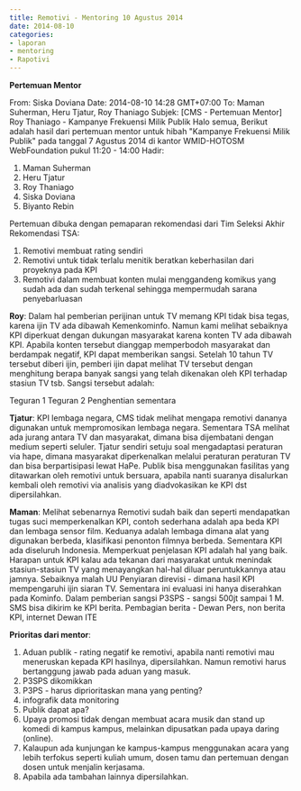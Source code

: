 ```yaml
---
title: Remotivi - Mentoring 10 Agustus 2014
date: 2014-08-10
categories:
- laporan
- mentoring
- Rapotivi
---
```


**Pertemuan Mentor**

From: Siska Doviana 
Date: 2014-08-10 14:28 GMT+07:00 
To: Maman Suherman, Heru Tjatur, Roy Thaniago 
Subjek: [CMS - Pertemuan Mentor] Roy Thaniago - Kampanye Frekuensi Milik Publik Halo semua, Berikut adalah hasil dari pertemuan mentor untuk hibah "Kampanye Frekuensi Milik Publik" pada tanggal 7 Agustus 2014 di kantor WMID-HOTOSM WebFoundation pukul 11:20 - 14:00 Hadir:

1. Maman Suherman
2. Heru Tjatur
3. Roy Thaniago
4. Siska Doviana
5. Biyanto Rebin

Pertemuan dibuka dengan pemaparan rekomendasi dari Tim Seleksi Akhir Rekomendasi TSA:

1. Remotivi membuat rating sendiri
2. Remotivi untuk tidak terlalu menitik beratkan keberhasilan dari proyeknya pada KPI
3. Remotivi dalam membuat konten mulai menggandeng komikus yang sudah ada dan sudah terkenal sehingga mempermudah sarana penyebarluasan

**Roy**: Dalam hal pemberian perijinan untuk TV memang KPI tidak bisa tegas, karena ijin TV ada dibawah Kemenkominfo. Namun kami melihat sebaiknya KPI diperkuat dengan dukungan masyarakat karena konten TV ada dibawah KPI. Apabila konten tersebut dianggap memperbodoh masyarakat dan berdampak negatif, KPI dapat memberikan sangsi. Setelah 10 tahun TV tersebut diberi ijin, pemberi ijin dapat melihat TV tersebut dengan menghitung berapa banyak sangsi yang telah dikenakan oleh KPI terhadap stasiun TV tsb. Sangsi tersebut adalah:

Teguran 1
Teguran 2
Penghentian sementara

**Tjatur**: KPI lembaga negara, CMS tidak melihat mengapa remotivi dananya digunakan untuk mempromosikan lembaga negara. Sementara TSA melihat ada jurang antara TV dan masyarakat, dimana bisa dijembatani dengan medium seperti seluler. Tjatur sendiri setuju soal mengadaptasi peraturan via hape, dimana masyarakat diperkenalkan melalui peraturan peraturan TV dan bisa berpartisipasi lewat HaPe. Publik bisa menggunakan fasilitas yang ditawarkan oleh remotivi untuk bersuara, apabila nanti suaranya disalurkan kembali oleh remotivi via analisis yang diadvokasikan ke KPI dst dipersilahkan.

**Maman**: Melihat sebenarnya Remotivi sudah baik dan seperti mendapatkan tugas suci memperkenalkan KPI, contoh sederhana adalah apa beda KPI dan lembaga sensor film. Keduanya adalah lembaga dimana alat yang digunakan berbeda, klasifikasi penonton filmnya berbeda. Sementara KPI ada diseluruh Indonesia. Memperkuat penjelasan KPI adalah hal yang baik. Harapan untuk KPI kalau ada tekanan dari masyarakat untuk menindak stasiun-stasiun TV yang menayangkan hal-hal diluar peruntukkannya atau jamnya. Sebaiknya malah UU Penyiaran direvisi - dimana hasil KPI mempengaruhi ijin siaran TV. Sementara ini evaluasi ini hanya diserahkan pada Kominfo. Dalam pemberian sangsi P3SPS - sangsi 500jt sampai 1 M. SMS bisa dikirim ke KPI berita. Pembagian berita - Dewan Pers, non berita KPI, internet Dewan ITE

**Prioritas dari mentor**:

1. Aduan publik - rating negatif ke remotivi, apabila nanti remotivi mau meneruskan kepada KPI hasilnya, dipersilahkan. Namun remotivi harus bertanggung jawab pada aduan yang masuk.
2. P3SPS dikomikkan
3. P3PS - harus diprioritaskan mana yang penting?
4. infografik data monitoring
5. Publik dapat apa?
6. Upaya promosi tidak dengan membuat acara musik dan stand up komedi di kampus kampus, melainkan dipusatkan pada upaya daring (online).
7. Kalaupun ada kunjungan ke kampus-kampus menggunakan acara yang lebih terfokus seperti kuliah umum, dosen tamu dan pertemuan dengan dosen untuk menjalin kerjasama.
8. Apabila ada tambahan lainnya dipersilahkan.
